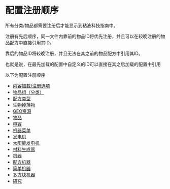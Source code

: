# 配置注册顺序

所有分类/物品都需要注册后才能显示到粘液科技指南中。

注册有先后顺序，同一文件内靠前的物品ID将优先注册，并且可以在较晚注册的物品配方中直接引用其ID。

靠后的物品ID将较晚注册，并且无法在其之前的物品配方中引用其ID。

也就是说，在最先加载的配置中自定义的ID可以直接在其之后加载的配置中引用

以下为配置注册顺序

  - [内容加载/注册选项](file/context-options.md)
  - [物品组（分类）](file/groups.md)
  - [配方类型](file/recipe_type.md)
  - [生物掉落物](file/mob_drops.md)
  - [GEO资源](file/geo.md)
  - [物品](file/items.md)
  - [电容](file/capacitors.md)
  - [机器菜单](file/menu.md)
  - [发电机](file/generators.md)
  - [太阳能发电机](file/solar_generators.md)
  - [材料生成器](file/mat\_generators.md)
  - [机器](file/machine.md)
  - [配方机器](file/recipe_machines.md)
  - [简单机器](file/simple_machines.md)
  - [多方块机器](file/multi-block-machine.md)
  - [研究](file/research.md)